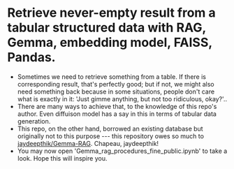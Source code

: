 # Retrieve never-empty result from a tabular structured data with RAG, Gemma, embedding model, FAISS, Pandas.

- Sometimes we need to retrieve something from a table. If there is corresponding result, that's perfectly good; but if not, we might also need something back because in some situations, people don't care what is exactly in it: 'Just gimme anything, but not too ridiculous, okay?'..
- There are many ways to achieve that, to the knowledge of this repo's author. Even diffuison model has a say in this in terms of tabular data generation.
- This repo, on the other hand, borrowed an existing database but originally not to this purpose --- this repository owes so much to [jaydeepthik/Gemma-RAG](https://github.com/jaydeepthik/Gemma-RAG/blob/main/Gemma_rag_movies.ipynb). Chapeau, jaydeepthik!
- You may now open 'Gemma_rag_procedures_fine_public.ipynb' to take a look. Hope this will inspire you.

